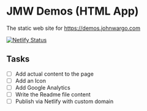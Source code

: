 # JMW Demos (HTML App)

The static web site for https://demos.johnwargo.com

[![Netlify Status](https://api.netlify.com/api/v1/badges/41272e09-9b38-403e-9b1b-c0eca6cdae20/deploy-status)](https://app.netlify.com/sites/jmwdemos/deploys)

## Tasks

- [ ] Add actual content to the page
- [ ] Add an Icon
- [ ] Add Google Analytics
- [ ] Write the Readme file content
- [ ] Publish via Netlify with custom domain
